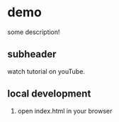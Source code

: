 # demo

some description!

## subheader

watch tutorial on youTube.

## local development

1. open index.html in your browser
